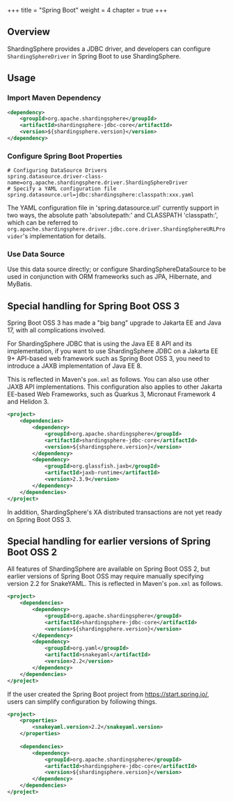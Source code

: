 +++
title = "Spring Boot"
weight = 4
chapter = true
+++

## Overview

ShardingSphere provides a JDBC driver, and developers can configure `ShardingSphereDriver` in Spring Boot to use ShardingSphere.

## Usage

### Import Maven Dependency

```xml
<dependency>
    <groupId>org.apache.shardingsphere</groupId>
    <artifactId>shardingsphere-jdbc-core</artifactId>
    <version>${shardingsphere.version}</version>
</dependency>
```

### Configure Spring Boot Properties

```properties
# Configuring DataSource Drivers
spring.datasource.driver-class-name=org.apache.shardingsphere.driver.ShardingSphereDriver
# Specify a YAML configuration file
spring.datasource.url=jdbc:shardingsphere:classpath:xxx.yaml
```

The YAML configuration file in 'spring.datasource.url' currently support in two ways, the absolute path 'absolutepath:' and CLASSPATH 'classpath:', which can be referred to `org.apache.shardingsphere.driver.jdbc.core.driver.ShardingSphereURLProvider`'s implementation for details.

### Use Data Source

Use this data source directly; or configure ShardingSphereDataSource to be used in conjunction with ORM frameworks such as JPA, Hibernate, and MyBatis.

## Special handling for Spring Boot OSS 3

Spring Boot OSS 3 has made a "big bang" upgrade to Jakarta EE and Java 17, with all complications involved.

For ShardingSphere JDBC that is using the Java EE 8 API and its implementation, if you want to use ShardingSphere JDBC 
on a Jakarta EE 9+ API-based web framework such as Spring Boot OSS 3, you need to introduce a JAXB implementation of 
Java EE 8.

This is reflected in Maven's `pom.xml` as follows. You can also use other JAXB API implementations. This configuration 
also applies to other Jakarta EE-based Web Frameworks, such as Quarkus 3, Micronaut Framework 4 and Helidon 3.

```xml
<project>
    <dependencies>
        <dependency>
            <groupId>org.apache.shardingsphere</groupId>
            <artifactId>shardingsphere-jdbc-core</artifactId>
            <version>${shardingsphere.version}</version>
        </dependency>
        <dependency>
            <groupId>org.glassfish.jaxb</groupId>
            <artifactId>jaxb-runtime</artifactId>
            <version>2.3.9</version>
        </dependency>
    </dependencies>
</project>
```

In addition, ShardingSphere's XA distributed transactions are not yet ready on Spring Boot OSS 3.

## Special handling for earlier versions of Spring Boot OSS 2

All features of ShardingSphere are available on Spring Boot OSS 2, but earlier versions of Spring Boot OSS may require 
manually specifying version 2.2 for SnakeYAML.
This is reflected in Maven's `pom.xml` as follows.

```xml
<project>
    <dependencies>
        <dependency>
            <groupId>org.apache.shardingsphere</groupId>
            <artifactId>shardingsphere-jdbc-core</artifactId>
            <version>${shardingsphere.version}</version>
        </dependency>
        <dependency>
            <groupId>org.yaml</groupId>
            <artifactId>snakeyaml</artifactId>
            <version>2.2</version>
        </dependency>
    </dependencies>
</project>
```

If the user created the Spring Boot project from https://start.spring.io/, users can simplify configuration by
following things.

```xml
<project>
    <properties>
        <snakeyaml.version>2.2</snakeyaml.version>
    </properties>
    
    <dependencies>
        <dependency>
            <groupId>org.apache.shardingsphere</groupId>
            <artifactId>shardingsphere-jdbc-core</artifactId>
            <version>${shardingsphere.version}</version>
        </dependency>
    </dependencies>
</project>
```
